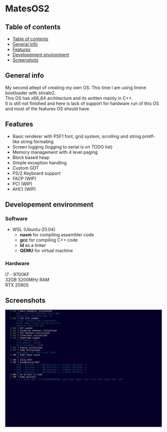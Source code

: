 # MatesOS2

## Table of contents
- [Table of contents](#table-of-contents)
- [General info](#general-info)
- [Features](#features)  
- [Developement environment](#developement-environment)
- [Screenshots](#screenshots)

## General info
My second attept of creating my own OS. This time I am using limine bootloader with stivale2. \
This OS has x86_64 architecture and its written mainly in C++. \
It is still not finished and here is lack of support for hardware run of this OS and most of the features OS should have.

## Features
- Basic renderer with PSF1 font, grid system, scrolling and string printf-like string formating
- Screen logging (logging to serial is on TODO list)
- Memory management with 4 level paging
- Block based heap
- Simple exception handling
- Custom GDT
- PS/2 Keyboard support
- FACP (WIP)
- PCI (WIP)
- AHCI (WIP)

## Developement environment
### Software
- WSL (Ubuntu-20.04)
    - **nasm** for compiling assembler code
    - **gcc** for compiling C++ code
    - **ld** as a linker
    - **QEMU** for virtual machine

### Hardware
I7 - 9700KF \
32GB 3200MHz RAM \
RTX 2080S

## Screenshots
![scr1](media/scr1.jpg?raw=true)